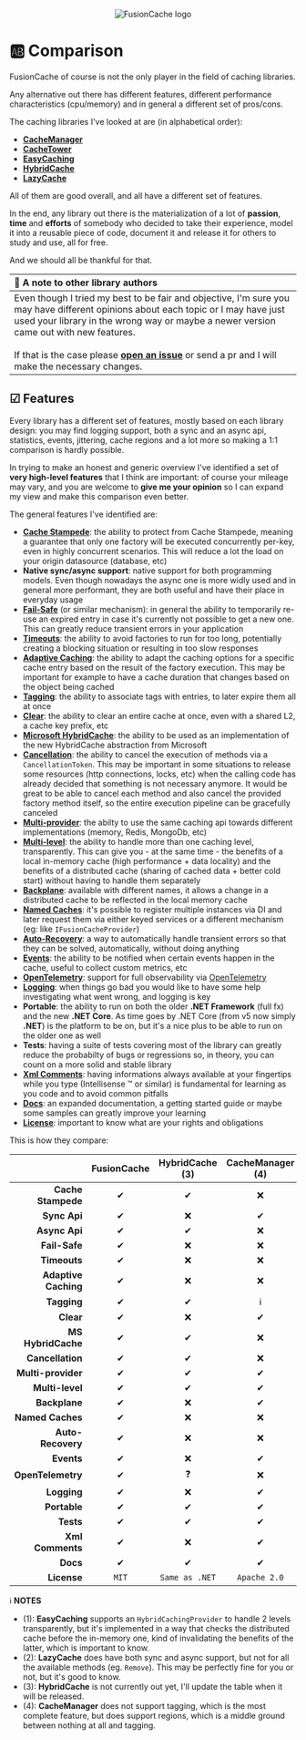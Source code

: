 <div align="center">

![FusionCache logo](logo-128x128.png)

</div>

# 🆎 Comparison

FusionCache of course is not the only player in the field of caching libraries.

Any alternative out there has different features, different performance characteristics (cpu/memory) and in general a different set of pros/cons.

The caching libraries I've looked at are (in alphabetical order):

- [**CacheManager**](https://github.com/MichaCo/CacheManager)
- [**CacheTower**](https://github.com/TurnerSoftware/CacheTower)
- [**EasyCaching**](https://github.com/dotnetcore/EasyCaching)
- [**HybridCache**](https://github.com/dotnet/aspnetcore/issues/53255)
- [**LazyCache**](https://github.com/alastairtree/LazyCache)

All of them are good overall, and all have a different set of features.

In the end, any library out there is the materialization of a lot of **passion**, **time** and **efforts** of somebody who decided to take their experience, model it into a reusable piece of code, document it and release it for others to study and use, all for free.

And we should all be thankful for that.

| 📢 A note to other library authors |
| :--- |
| Even though I tried my best to be fair and objective, I'm sure you may have different opinions about each topic or I may have just used your library in the wrong way or maybe a newer version came out with new features. <br/> <br/> If that is the case please [**open an issue**](https://github.com/ZiggyCreatures/FusionCache/issues/new/choose) or send a pr and I will make the necessary changes. |

## ☑ Features

Every library has a different set of features, mostly based on each library design: you may find logging support, both a sync and an async api, statistics, events, jittering, cache regions and a lot more so making a 1:1 comparison is hardly possible.

In trying to make an honest and generic overview I've identified a set of **very high-level features** that I think are important: of course your mileage may vary, and you are welcome to **give me your opinion** so I can expand my view and make this comparison even better.

The general features I've identified are:

- [**Cache Stampede**](CacheStampede.md): the ability to protect from Cache Stampede, meaning a guarantee that only one factory will be executed concurrently per-key, even in highly concurrent scenarios. This will reduce a lot the load on your origin datasource (database, etc)
- **Native sync/async support**: native support for both programming models. Even though nowadays the async one is more widly used and in general more performant, they are both useful and have their place in everyday usage
- [**Fail-Safe**](FailSafe.md) (or similar mechanism): in general the ability to temporarily re-use an expired entry in case it's currently not possible to get a new one. This can greatly reduce transient errors in your application
- [**Timeouts**](Timeouts.md): the ability to avoid factories to run for too long, potentially creating a blocking situation or resulting in too slow responses
- [**Adaptive Caching**](AdaptiveCaching.md): the ability to adapt the caching options for a specific cache entry based on the result of the factory execution. This may be important for example to have a cache duration that changes based on the object being cached
- [**Tagging**](Tagging.md): the ability to associate tags with entries, to later expire them all at once
- [**Clear**](Clear.md): the ability to clear an entire cache at once, even with a shared L2, a cache key prefix, etc
- [**Microsoft HybridCache**](MicrosoftHybridCache.md): the ability to be used as an implementation of the new HybridCache abstraction from Microsoft
- [**Cancellation**](https://docs.microsoft.com/en-us/dotnet/standard/threading/cancellation-in-managed-threads): the ability to cancel the execution of methods via a `CancellationToken`. This may be important in some situations to release some resources (http connections, locks, etc) when the calling code has already decided that something is not necessary anymore. It would be great to be able to cancel each method and also cancel the provided factory method itself, so the entire execution pipeline can be gracefully canceled
- [**Multi-provider**](CacheLevels.md): the abilty to use the same caching api towards different implementations (memory, Redis, MongoDb, etc)
- [**Multi-level**](CacheLevels.md): the ability to handle more than one caching level, transparently. This can give you - at the same time - the benefits of a local in-memory cache (high performance + data locality) and the benefits of a distributed cache (sharing of cached data + better cold start) without having to handle them separately
- [**Backplane**](Backplane.md): available with different names, it allows a change in a distributed cache to be reflected in the local memory cache
- [**Named Caches**](NamedCaches.md): it's possible to register multiple instances via DI and later request them via either keyed services or a different mechanism (eg: like `IFusionCacheProvider`)
- [**Auto-Recovery**](AutoRecovery.md): a way to automatically handle transient errors so that they can be solved, automatically, without doing anything
- [**Events**](Events.md): the ability to be notified when certain events happen in the cache, useful to collect custom metrics, etc
- [**OpenTelemetry**](OpenTelemetry.md): support for full observability via [OpenTelemetry](https://opentelemetry.io/)
- [**Logging**](Logging.md): when things go bad you would like to have some help investigating what went wrong, and logging is key
- **Portable**: the ability to run on both the older **.NET Framework** (full fx) and the new **.NET Core**. As time goes by .NET Core (from v5 now simply **.NET**) is the platform to be on, but it's a nice plus to be able to run on the older one as well
- **Tests**: having a suite of tests covering most of the library can greatly reduce the probabilty of bugs or regressions so, in theory, you can count on a more solid and stable library
- [**Xml Comments**](https://docs.microsoft.com/en-us/dotnet/csharp/codedoc): having informations always available at your fingertips while you type (Intellisense :tm: or similar) is fundamental for learning as you code and to avoid common pitfalls
- [**Docs**](docs/README.md): an expanded documentation, a getting started guide or maybe some samples can greatly improve your learning
- [**License**](../LICENSE.md): important to know what are your rights and obligations

This is how they compare:

|                       | FusionCache | HybridCache (3) | CacheManager (4) | CacheTower  | EasyCaching (1) | LazyCache (2) |
| ---:                  | :---:       | :---:           | :---:            | :---:       | :---:           |:---:          |
| **Cache Stampede**    | ✔          | ✔               | ❌               | ✔          | ✔              | ✔            |
| **Sync Api**          | ✔          | ❌              | ✔                | ❌         | ✔              | ✔            |
| **Async Api**         | ✔          | ✔               | ❌               | ✔          | ✔              | ⚠            |
| **Fail-Safe**         | ✔          | ❌              | ❌               | ❌         | ❌             | ❌           |
| **Timeouts**          | ✔          | ❌              | ❌               | ❌         | ❌             | ❌           |
| **Adaptive Caching**  | ✔          | ❌              | ❌               | ❌         | ❌             | ✔            |
| **Tagging**           | ✔          | ✔               | ℹ️               | ❌         | ❌             | ✔            |
| **Clear**             | ✔          | ❌              | ✔                | ❌         | ❌             | ✔            |
| **MS HybridCache**    | ✔          | ✔               | ❌               | ❌         | ❌             | ✔            |
| **Cancellation**      | ✔          | ✔               | ❌               | ❌         | ❌             | ❌           |
| **Multi-provider**    | ✔          | ✔               | ✔                | ✔          | ✔              | ❌           |
| **Multi-level**       | ✔          | ✔               | ✔                | ✔          | ⚠              | ❌           |
| **Backplane**         | ✔          | ❌              | ✔                | ✔          | ✔              | ❌           |
| **Named Caches**      | ✔          | ❌              | ❌               | ❌         | ❌             | ❌           |
| **Auto-Recovery**     | ✔          | ❌              | ❌               | ❌         | ❌             | ❌           |
| **Events**            | ✔          | ❌              | ✔                | ❌         | ❌             | ❌           |
| **OpenTelemetry**     | ✔          | ❓              | ❌               | ❌         | ❌             | ❌           |
| **Logging**           | ✔          | ❌              | ✔                | ❌         | ✔              | ❌           |
| **Portable**          | ✔          | ✔               | ✔                | ✔          | ✔              | ✔            |
| **Tests**             | ✔          | ✔               | ✔                | ✔          | ✔              | ✔            |
| **Xml Comments**      | ✔          | ❌              | ✔                | ✔          | ✔              | ❌           |
| **Docs**              | ✔          | ✔               | ✔                | ✔          | ✔              | ✔            |
| **License**           | `MIT`       | `Same as .NET`  | `Apache 2.0`     | `MIT`       | `MIT`           | `MIT`        |

ℹ **NOTES**
- (1): **EasyCaching** supports an `HybridCachingProvider` to handle 2 levels transparently, but it's implemented in a way that checks the distributed cache before the in-memory one, kind of invalidating the benefits of the latter, which is important to know.
- (2): **LazyCache** does have both sync and async support, but not for all the available methods (eg. `Remove`). This may be perfectly fine for you or not, but it's good to know.
- (3): **HybridCache** is not currently out yet, I'll update the table when it will be released.
- (4): **CacheManager** does not support tagging, which is the most complete feature, but does support regions, which is a middle ground between nothing at all and tagging.
